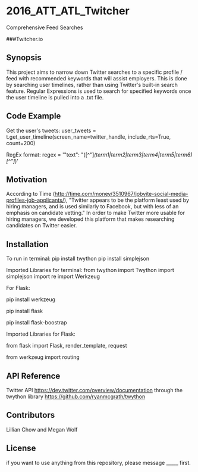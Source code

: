 # 2016_ATT_ATL_Twitcher
Comprehensive Feed Searches 

###Twitcher.io

## Synopsis

This project aims to narrow down Twitter searches to a specific profile / feed with recommended keywords that will assist employers. This is done by searching user timelines, rather than using Twitter's built-in search feature. Regular Expressions is used to search for specified keywords once the user timeline is pulled into a .txt file. 

## Code Example
Get the user's tweets:
user_tweets = t.get_user_timeline(screen_name=twitter_handle, include_rts=True, count=200)

RegEx format:
regex = '"text": "([^"]*(term1|term2|term3|term4|term5|term6)[^"]*)'

## Motivation

According to Time (http://time.com/money/3510967/jobvite-social-media-profiles-job-applicants/),  "Twitter appears to be the platform least used by hiring managers, and is used similarly to Facebook, but with less of an emphasis on candidate vetting." In order to make Twitter more usable for hiring managers, we developed this platform that makes researching candidates on Twitter easier. 

## Installation

To run in terminal: 
pip install twython 
pip install simplejson

Imported Libraries for terminal:
from twython import Twython
import simplejson
import re
import Werkzeug

For Flask:
    <p>pip install werkzeug</p>
    <p>pip install flask</p>
    <p>pip install flask-boostrap</p>

Imported Libraries for Flask: 
    <p>from flask import Flask, render_template, request</p>
    <p>from werkzeug import routing</p>


## API Reference
Twitter API https://dev.twitter.com/overview/documentation through the twython library https://github.com/ryanmcgrath/twython

## Contributors
Lillian Chow and Megan Wolf

## License

if you want to use anything from this repository, please message _____ first.
